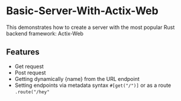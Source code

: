 # Basic-Server-With-Actix-Web

This demonstrates how to create a server with the most popular Rust backend framework: Actix-Web

## Features

- Get request
- Post request
- Getting dynamically {name} from the URL endpoint
- Setting endpoints via metadata syntax `#[get("/")]` or as a route `.route("/hey"`
